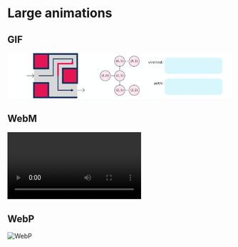 # Large animations

## GIF

![GIF](images/MazeScene.gif)

## WebM

![WebM](images/MazeScene.webm)

## WebP

![WebP](images/MazeScene2.webp)